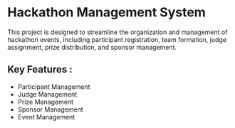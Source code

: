 # Hackathon Management System

This project is designed to streamline the organization and management of hackathon events,
including participant registration, team formation, judge assignment, prize
distribution, and sponsor management.

## Key Features :

- Participant Management
- Judge Management
- Prize Management
- Sponsor Management
- Event Management
